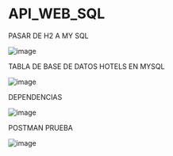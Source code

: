 # API_WEB_SQL

PASAR DE H2 A MY SQL


![image](https://github.com/HuGoVR13/API_WEB_SQL/assets/99736512/b5e32b54-41a5-4425-8f51-527e843446e5)




TABLA DE BASE DE DATOS HOTELS EN MYSQL




![image](https://github.com/HuGoVR13/API_WEB_SQL/assets/99736512/7a293c3e-396f-4798-b1dc-ebabd2659e19)




DEPENDENCIAS




![image](https://github.com/HuGoVR13/API_WEB_SQL/assets/99736512/2c1b5d6e-5628-44b6-951d-084a4dc661ef)







POSTMAN PRUEBA



![image](https://github.com/HuGoVR13/API_WEB_SQL/assets/99736512/84054607-135a-4650-8ede-b985929ca424)







